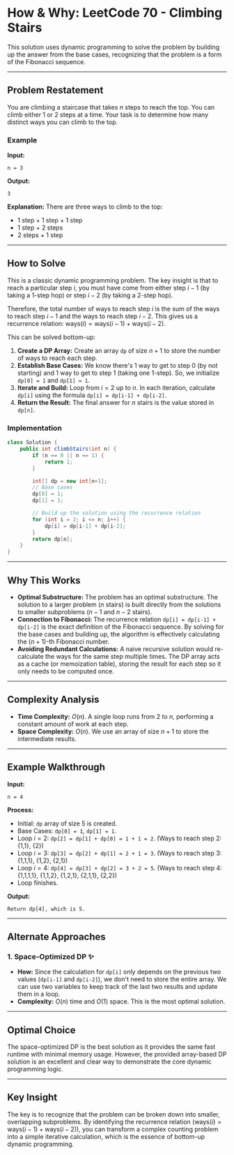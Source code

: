 
# How & Why: LeetCode 70 - Climbing Stairs

This solution uses dynamic programming to solve the problem by building up the answer from the base cases, recognizing that the problem is a form of the Fibonacci sequence.

---

## Problem Restatement

You are climbing a staircase that takes $n$ steps to reach the top. You can climb either 1 or 2 steps at a time. Your task is to determine how many distinct ways you can climb to the top.

### Example

**Input:**
```
n = 3
```
**Output:**
```
3
```
**Explanation:** There are three ways to climb to the top:
- 1 step + 1 step + 1 step
- 1 step + 2 steps
- 2 steps + 1 step

---

## How to Solve

This is a classic dynamic programming problem. The key insight is that to reach a particular step $i$, you must have come from either step $i-1$ (by taking a 1-step hop) or step $i-2$ (by taking a 2-step hop).

Therefore, the total number of ways to reach step $i$ is the sum of the ways to reach step $i-1$ and the ways to reach step $i-2$. This gives us a recurrence relation: $\text{ways}(i) = \text{ways}(i-1) + \text{ways}(i-2)$.

This can be solved bottom-up:

1. **Create a DP Array:** Create an array `dp` of size $n+1$ to store the number of ways to reach each step.
2. **Establish Base Cases:** We know there's 1 way to get to step 0 (by not starting) and 1 way to get to step 1 (taking one 1-step). So, we initialize `dp[0] = 1` and `dp[1] = 1`.
3. **Iterate and Build:** Loop from $i = 2$ up to $n$. In each iteration, calculate `dp[i]` using the formula `dp[i] = dp[i-1] + dp[i-2]`.
4. **Return the Result:** The final answer for $n$ stairs is the value stored in `dp[n]`.

### Implementation

```java
class Solution {
    public int climbStairs(int n) {
        if (n == 0 || n == 1) {
            return 1;
        }

        int[] dp = new int[n+1];
        // Base cases
        dp[0] = 1;
        dp[1] = 1;

        // Build up the solution using the recurrence relation
        for (int i = 2; i <= n; i++) {
            dp[i] = dp[i-1] + dp[i-2];
        }
        return dp[n];
    }
}
```

---

## Why This Works

- **Optimal Substructure:** The problem has an optimal substructure. The solution to a larger problem ($n$ stairs) is built directly from the solutions to smaller subproblems ($n-1$ and $n-2$ stairs).
- **Connection to Fibonacci:** The recurrence relation `dp[i] = dp[i-1] + dp[i-2]` is the exact definition of the Fibonacci sequence. By solving for the base cases and building up, the algorithm is effectively calculating the $(n+1)$-th Fibonacci number.
- **Avoiding Redundant Calculations:** A naive recursive solution would re-calculate the ways for the same step multiple times. The DP array acts as a cache (or memoization table), storing the result for each step so it only needs to be computed once.

---

## Complexity Analysis

- **Time Complexity:** $O(n)$. A single loop runs from 2 to $n$, performing a constant amount of work at each step.
- **Space Complexity:** $O(n)$. We use an array of size $n+1$ to store the intermediate results.

---

## Example Walkthrough

**Input:**
```
n = 4
```

**Process:**

- Initial: `dp` array of size 5 is created.
- Base Cases: `dp[0] = 1`, `dp[1] = 1`.
- Loop $i = 2$: `dp[2] = dp[1] + dp[0] = 1 + 1 = 2`. (Ways to reach step 2: {1,1}, {2})
- Loop $i = 3$: `dp[3] = dp[2] + dp[1] = 2 + 1 = 3`. (Ways to reach step 3: {1,1,1}, {1,2}, {2,1})
- Loop $i = 4$: `dp[4] = dp[3] + dp[2] = 3 + 2 = 5`. (Ways to reach step 4: {1,1,1,1}, {1,1,2}, {1,2,1}, {2,1,1}, {2,2})
- Loop finishes.

**Output:**
```
Return dp[4], which is 5.
```

---

## Alternate Approaches

### 1. Space-Optimized DP ✨
   - **How:** Since the calculation for `dp[i]` only depends on the previous two values (`dp[i-1]` and `dp[i-2]`), we don't need to store the entire array. We can use two variables to keep track of the last two results and update them in a loop.
   - **Complexity:** $O(n)$ time and $O(1)$ space. This is the most optimal solution.

---

## Optimal Choice

The space-optimized DP is the best solution as it provides the same fast runtime with minimal memory usage. However, the provided array-based DP solution is an excellent and clear way to demonstrate the core dynamic programming logic.

---

## Key Insight

The key is to recognize that the problem can be broken down into smaller, overlapping subproblems. By identifying the recurrence relation ($\text{ways}(i) = \text{ways}(i-1) + \text{ways}(i-2)$), you can transform a complex counting problem into a simple iterative calculation, which is the essence of bottom-up dynamic programming.